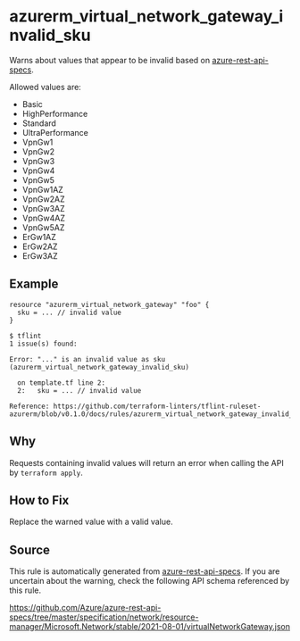 <!--- This file generated by `tools/apispec-rule-gen/main.go`. DO NOT EDIT --->

# azurerm_virtual_network_gateway_invalid_sku

Warns about values that appear to be invalid based on [azure-rest-api-specs](https://github.com/Azure/azure-rest-api-specs).

Allowed values are:
- Basic
- HighPerformance
- Standard
- UltraPerformance
- VpnGw1
- VpnGw2
- VpnGw3
- VpnGw4
- VpnGw5
- VpnGw1AZ
- VpnGw2AZ
- VpnGw3AZ
- VpnGw4AZ
- VpnGw5AZ
- ErGw1AZ
- ErGw2AZ
- ErGw3AZ

## Example

```hcl
resource "azurerm_virtual_network_gateway" "foo" {
  sku = ... // invalid value
}
```

```
$ tflint
1 issue(s) found:

Error: "..." is an invalid value as sku (azurerm_virtual_network_gateway_invalid_sku)

  on template.tf line 2:
  2:   sku = ... // invalid value

Reference: https://github.com/terraform-linters/tflint-ruleset-azurerm/blob/v0.1.0/docs/rules/azurerm_virtual_network_gateway_invalid_sku.md

```

## Why

Requests containing invalid values will return an error when calling the API by `terraform apply`.

## How to Fix

Replace the warned value with a valid value.

## Source

This rule is automatically generated from [azure-rest-api-specs](https://github.com/Azure/azure-rest-api-specs). If you are uncertain about the warning, check the following API schema referenced by this rule.

https://github.com/Azure/azure-rest-api-specs/tree/master/specification/network/resource-manager/Microsoft.Network/stable/2021-08-01/virtualNetworkGateway.json
